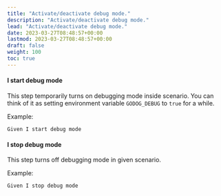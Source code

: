 ```yaml
---
title: "Activate/deactivate debug mode."
description: "Activate/deactivate debug mode."
lead: "Activate/deactivate debug mode."
date: 2023-03-27T08:48:57+00:00
lastmod: 2023-03-27T08:48:57+00:00
draft: false
weight: 100
toc: true
---
```


#### I start debug mode
This step temporarily turns on debugging mode inside scenario. You can think of it as setting environment variable `GODOG_DEBUG` to `true` for a while.

Example:

```gherkin
Given I start debug mode
```

#### I stop debug mode
This step turns off debugging mode in given scenario.

Example:

```gherkin
Given I stop debug mode
```